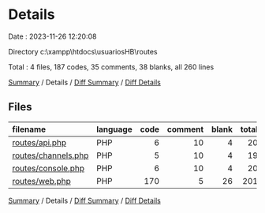 # Details

Date : 2023-11-26 12:20:08

Directory c:\\xampp\\htdocs\\usuariosHB\\routes

Total : 4 files,  187 codes, 35 comments, 38 blanks, all 260 lines

[Summary](results.md) / Details / [Diff Summary](diff.md) / [Diff Details](diff-details.md)

## Files
| filename | language | code | comment | blank | total |
| :--- | :--- | ---: | ---: | ---: | ---: |
| [routes/api.php](/routes/api.php) | PHP | 6 | 10 | 4 | 20 |
| [routes/channels.php](/routes/channels.php) | PHP | 5 | 10 | 4 | 19 |
| [routes/console.php](/routes/console.php) | PHP | 6 | 10 | 4 | 20 |
| [routes/web.php](/routes/web.php) | PHP | 170 | 5 | 26 | 201 |

[Summary](results.md) / Details / [Diff Summary](diff.md) / [Diff Details](diff-details.md)